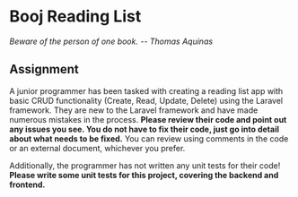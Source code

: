 # Booj Reading List
*Beware of the person of one book. -- Thomas Aquinas*
## Assignment
A junior programmer has been tasked with creating a reading list app with basic CRUD functionality (Create, Read, Update, Delete) using the Laravel framework. They are new to the Laravel framework and have made numerous mistakes in the process. **Please review their code and point out any issues you see. You do not have to fix their code, just go into detail about what needs to be fixed.** You can review using comments in the code or an external document, whichever you prefer.

Additionally, the programmer has not written any unit tests for their code! **Please write some unit tests for this project, covering the backend and frontend.**
